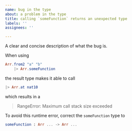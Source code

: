 ```yaml
---
name: bug in the type
about: a problem in the type
title: calling `someFunction` returns an unexpected type
labels: ''
assignees: ''

---
```


A clear and concise description of what the bug is.

When using
```elm
Arr.from2 "a" "b"
    |> Arr.someFunction
```

the result type makes it able to call

```elm
|> Arr.at nat10
```

which results in a

> RangeError: Maximum call stack size exceeded

To avoid this runtime error, correct the `someFunction` type to

```elm
someFunction : Arr ... -> Arr ...
```
